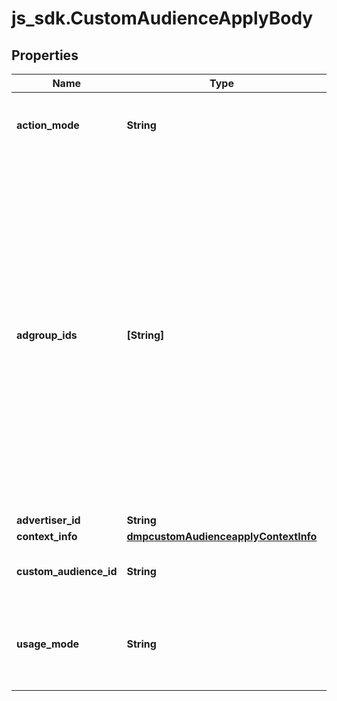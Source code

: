# js_sdk.CustomAudienceApplyBody

## Properties
Name | Type | Description | Notes
------------ | ------------- | ------------- | -------------
**action_mode** | **String** | Specific operation to be performed on the audience. Enum values: Apply, Disconnect. | [required] 
**adgroup_ids** | **[String]** | A list of ad group IDs. Note: adgroup_ids and custom_audience_id should be under the same advertiser account. Otherwise, an error will occur. Lookalike Audience cannot be used in Reach &amp; Frequency ads. Otherwise, an error will occur. See below for more details. 1. If the custom_audience_id is a Lookalike Audience and the adgroup_ids are Reach &amp; Frequency ad groups, an error will occur. 2. If the custom_audience_id is a Lookalike Audience with the REACH_FREQUENCY audience subtype, an error will occur. | [required] 
**advertiser_id** | **String** | Advertiser ID. | [required] 
**context_info** | [**dmpcustomAudienceapplyContextInfo**](dmpcustomAudienceapplyContextInfo.md) |  | [optional] 
**custom_audience_id** | **String** | Custom audience ID. You can only pass one custom audience ID. | [required] 
**usage_mode** | **String** | Whether to include this audience in or exclude it from your ad groups. Required when action_mode is Apply. Enum values: Include, Exclude. | [optional] 
